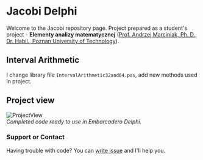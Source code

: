 # Jacobi Delphi

Welcome to the Jacobi repository page. Project prepared as a student's project - **Elementy analizy matematycznej** ([Prof. Andrzej Marciniak, Ph. D., Dr. Habil., Poznan University of Technology](http://www.cs.put.poznan.pl/amarciniak/)).

## Interval Arithmetic

I change library file `IntervalArithmetic32and64.pas`, add new methods used in project.

## Project view

![ProjectView](../master/Info.png)  
_Completed code ready to use in Embarcadero Delphi._

### Support or Contact

Having trouble with code? You can [write issue](https://github.com/bartoszgorka/MetodaJacobiegoDelphi/issues) and I'll help you.

